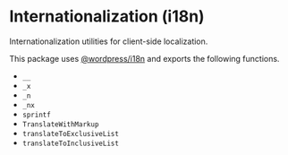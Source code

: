 # Internationalization (i18n)

Internationalization utilities for client-side localization.

This package uses [@wordpress/i18n](https://github.com/WordPress/gutenberg/tree/master/packages/i18n) and exports the following functions. 

- `__`
- `_x`
- `_n`
- `_nx` 
- `sprintf`
- `TranslateWithMarkup`
- `translateToExclusiveList`
- `translateToInclusiveList`
